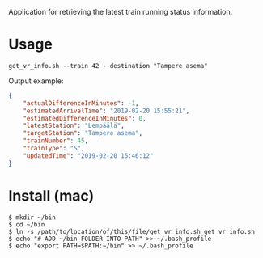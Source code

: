 Application for retrieving the latest train running status information.

# Usage

`get_vr_info.sh --train 42 --destination "Tampere asema"`

Output example:

```json
{
    "actualDifferenceInMinutes": -1,
    "estimatedArrivalTime": "2019-02-20 15:55:21",
    "estimatedDifferenceInMinutes": 0,
    "latestStation": "Lempäälä",
    "targetStation": "Tampere asema",
    "trainNumber": 45,
    "trainType": "S",
    "updatedTime": "2019-02-20 15:46:12"
}
```

# Install (mac)

```shell
$ mkdir ~/bin
$ cd ~/bin
$ ln -s /path/to/location/of/this/file/get_vr_info.sh get_vr_info.sh
$ echo "# ADD ~/bin FOLDER INTO PATH" >> ~/.bash_profile
$ echo "export PATH=$PATH:~/bin" >> ~/.bash_profile 
```
